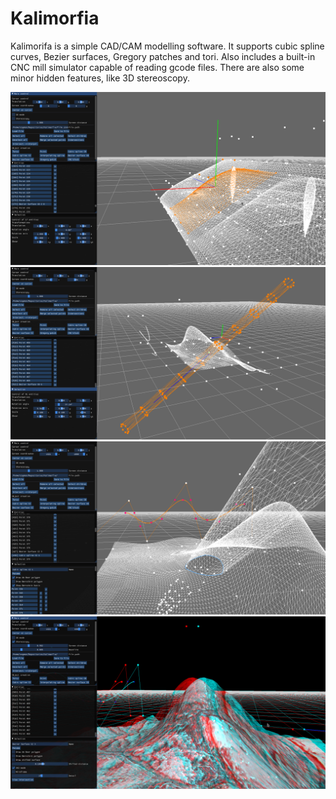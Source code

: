 # Kalimorfia
Kalimorifa is a simple CAD/CAM modelling software. It supports cubic spline curves, Bezier surfaces, Gregory patches and tori.
Also includes a built-in CNC mill simulator capable of reading gcode files.
There are also some minor hidden features, like 3D stereoscopy.

![Surfaces](https://raw.githubusercontent.com/szymon-zygula/Kalimorfia/master/screenshots/Kalimorfia1.png)
![Tube](https://raw.githubusercontent.com/szymon-zygula/Kalimorfia/master/screenshots/Kalimorfia2.png)
![Intersection](https://raw.githubusercontent.com/szymon-zygula/Kalimorfia/master/screenshots/Kalimorfia3.png)
![Stereoscopy](https://raw.githubusercontent.com/szymon-zygula/Kalimorfia/master/screenshots/Kalimorfia4.png)
